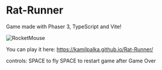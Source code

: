 # Rat-Runner

Game made with Phaser 3, TypeScript and Vite!

![RocketMouse](https://user-images.githubusercontent.com/49127696/221381159-836e52e2-0fa7-4748-8ab5-8a9dce2d519d.gif)

You can play it here: https://kamilpalka.github.io/Rat-Runner/

controls:
SPACE to fly 
SPACE to restart game after Game Over
